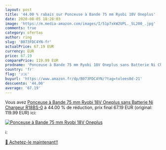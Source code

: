 ```yaml
---
layout: post
title: '44.00 % rabais sur Ponceuse à Bande 75 mm Ryobi 18V Oneplus'
date: 2020-08-05 18:28:03
image: 'https://m.media-amazon.com/images/I/51p7xkW2UPL._SL200_.jpg'
comments: true
category: ofertas
author: ring
slug: 'B073FDC4YN-fr'
actualPrice: 67.19 EUR
currency: EUR
price: 67.19
comparePrice: 119.99 EUR
prodname: 'Ponceuse à Bande 75 mm Ryobi 18V Oneplus sans Batterie Ni Chargeur R18BS-0'
country: 'fr'
flag: '🇫🇷'
buyurl: 'https://www.amazon.fr/dp/B073FDC4YN/?tag=tolees0d-21'
descuento: '44.00'
average: '67.19'
---
```


Vous avez [Ponceuse à Bande 75 mm Ryobi 18V Oneplus sans Batterie Ni Chargeur R18BS-0](https://www.amazon.fr/dp/B073FDC4YN/?tag=tolees0d-21)  à  44.00 % de réduction, prix final  67.19 EUR (original: 119.99 EUR) ici:

[![Ponceuse à Bande 75 mm Ryobi 18V Oneplus](https://m.media-amazon.com/images/I/51p7xkW2UPL._SL200_.jpg)](https://www.amazon.fr/dp/B073FDC4YN/?tag=tolees0d-21)

ℹ️:


[🛒 Achetez-le maintenant!!](https://www.amazon.fr/dp/B073FDC4YN/?tag=tolees0d-21)
